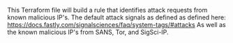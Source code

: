 This Terraform file will build a rule that identifies attack requests from known malicious IP's. 
The default attack signals as defined as defined here: https://docs.fastly.com/signalsciences/faq/system-tags/#attacks
As well as the known malicious IP's from SANS, Tor, and SigSci-IP.
